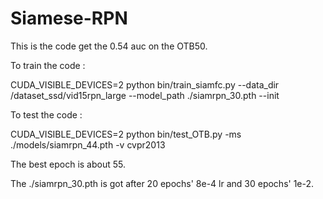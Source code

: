 # Siamese-RPN

This is the code get the 0.54 auc on the OTB50.

To train the code :

CUDA_VISIBLE_DEVICES=2 python bin/train_siamfc.py --data_dir /dataset_ssd/vid15rpn_large --model_path ./siamrpn_30.pth --init

To test the code :

CUDA_VISIBLE_DEVICES=2 python bin/test_OTB.py -ms ./models/siamrpn_44.pth -v cvpr2013

The best epoch is about 55.

The ./siamrpn_30.pth is got after 20 epochs' 8e-4 lr and 30 epochs' 1e-2.